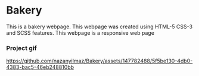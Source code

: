 <h1>Bakery</h1>

<p>
  This is a bakery webpage. This webpage was created using HTML-5 CSS-3 and SCSS features. This webpage is a responsive web page
</p>

<h3>Project gif</h3>




https://github.com/nazanyilmaz/Bakery/assets/147782488/5f5be130-4db0-4383-bac5-46eb248810bb

